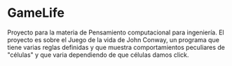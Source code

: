 # GameLife
Proyecto para la materia de Pensamiento computacional para ingeniería. El proyecto es sobre el Juego de la vida de John Conway, un programa que tiene varias reglas definidas y que muestra comportamientos peculiares de "células" y que varia dependiendo de que células damos click.
